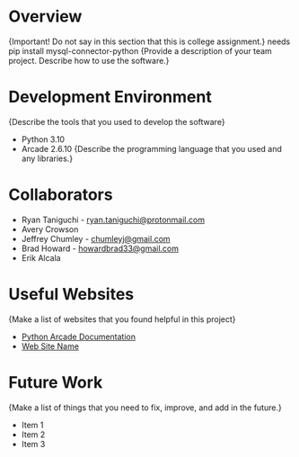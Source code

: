 # Overview

{Important!  Do not say in this section that this is college assignment.}
needs pip install mysql-connector-python
{Provide a description of your team project.  Describe how to use the software.}

# Development Environment

{Describe the tools that you used to develop the software}
* Python 3.10
* Arcade 2.6.10
{Describe the programming language that you used and any libraries.}

# Collaborators

* Ryan Taniguchi - ryan.taniguchi@protonmail.com
* Avery Crowson
* Jeffrey Chumley - chumleyj@gmail.com
* Brad Howard - howardbrad33@gmail.com
* Erik Alcala

# Useful Websites

{Make a list of websites that you found helpful in this project}
* [Python Arcade Documentation](https://api.arcade.academy/en/latest/)
* [Web Site Name](http://url.link.goes.here)

# Future Work

{Make a list of things that you need to fix, improve, and add in the future.}
* Item 1
* Item 2
* Item 3
